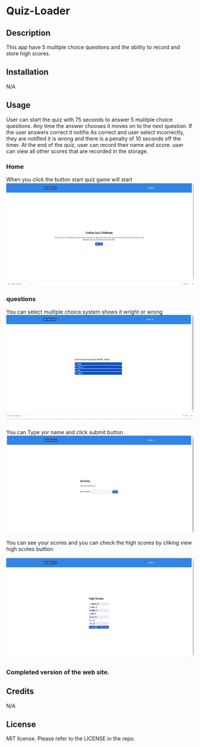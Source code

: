 # Quiz-Loader

## Description

This app have 5 mulitple choice questions and the ability to record and store high scores. 

## Installation

N/A

## Usage
User can start the quiz with 75 seconds to answer 5 mulitple choice questions. Any time the answer chooses it moves on to the next question. If the user answers correct it notifie As correct and user select  incorrectly, they are notified it is wrong and there is a penalty of 10 seconds off the timer. At the end of the quiz, user can record their name and  score. user can view all other scores that are recorded in the  storage. 

### Home  
When you click the button start quiz game will start
![alt text](/Images/1.png)


### questions
You can select mulitple choice.system shows it wright  or wrong
![alt text](Images/2.png)


### 

You can Type yor name and click submit button
![alt text](Images/4.png)

You can see your scores and you can check the high scores by cliking view high scotes buttion

![alt text](Images/Screenshot%202023-01-10%20172614.png)



### Completed version of the web site.



## Credits

N/A

## License
MIT license.
Please refer to the LICENSE in the repo.